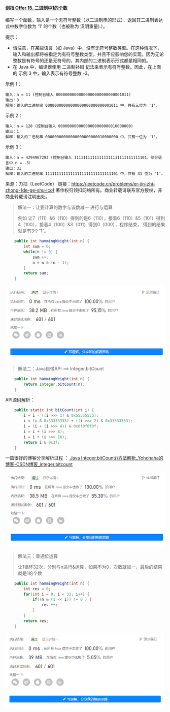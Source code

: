 #### [剑指 Offer 15. 二进制中1的个数](https://leetcode.cn/problems/er-jin-zhi-zhong-1de-ge-shu-lcof/)

编写一个函数，输入是一个无符号整数（以二进制串的形式），返回其二进制表达式中数字位数为 '1' 的个数（也被称为 汉明重量).）。

 

提示：

* 请注意，在某些语言（如 Java）中，没有无符号整数类型。在这种情况下，输入和输出都将被指定为有符号整数类型，并且不应影响您的实现，因为无论整数是有符号的还是无符号的，其内部的二进制表示形式都是相同的。
* 在 Java 中，编译器使用 二进制补码 记法来表示有符号整数。因此，在上面的 示例 3 中，输入表示有符号整数 -3。


示例 1：

```
输入：n = 11 (控制台输入 00000000000000000000000000001011)
输出：3
解释：输入的二进制串 00000000000000000000000000001011 中，共有三位为 '1'。
```


示例 2：

```
输入：n = 128 (控制台输入 00000000000000000000000010000000)
输出：1
解释：输入的二进制串 00000000000000000000000010000000 中，共有一位为 '1'。
```


示例 3：

```
输入：n = 4294967293 (控制台输入 11111111111111111111111111111101，部分语言中 n = -3）
输出：31
解释：输入的二进制串 11111111111111111111111111111101 中，共有 31 位为 '1'。
```

来源：力扣（LeetCode）
链接：https://leetcode.cn/problems/er-jin-zhi-zhong-1de-ge-shu-lcof
著作权归领扣网络所有。商业转载请联系官方授权，非商业转载请注明出处。



> 解法一：让要计算的数字与该数减一 进行与运算
>
> 例如  让7（111）&6（110）得到的是6（110），接着6（110）&5（101）得到4（100），接着4（100）&3（011）得到0（000），程序结束，    得到的结果就是有3个“1”。

```java
	public int hammingWeight(int n) {
        int sum = 0;
        while(n != 0) {
            sum ++;
            n = n & (n - 1);
        }
        return sum;
    }
```

![image-20220810170644691](assets/image-20220810170644691.png)

> 解法二：Java自带API ==> Integer.bitCount

```java
	public int hammingWeight(int n) {
        return Integer.bitCount(n);
    }
```

API源码解析：

```java
    public static int bitCount(int i) {
        i = i - ((i >>> 1) & 0x55555555);
        i = (i & 0x33333333) + ((i >>> 2) & 0x33333333);
        i = (i + (i >>> 4)) & 0x0f0f0f0f;
        i = i + (i >>> 8);
        i = i + (i >>> 16);
        return i & 0x3f;
    }
```

一篇很好的博客分享解析过程 ：[ Java Integer.bitCount()方法解析_Yohohaha的博客-CSDN博客_integer.bitcount](https://blog.csdn.net/Yohohaha/article/details/72744434)

![image-20220810170600737](assets/image-20220810170600737.png)

> 解法三：普通位运算
>
> ​	让1循环32次，分别与n进行&运算，如果不为0，次数就加一，最后的结果就是1的个数

```java
	public int hammingWeight(int n) {
        int res = 0;
        for(int i = 0; i < 32; i++) {
            if((n & (1 << i)) != 0 ) {
                res ++;
            }
        }
        return res;
    }	
```

![image-20220810171243690](assets/image-20220810171243690.png)